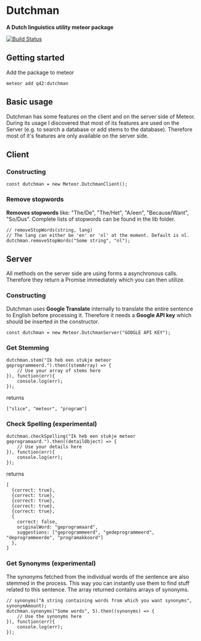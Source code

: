 # Dutchman
__A Dutch linguistics utility meteor package__

[![Build Status][travis-image]][travis-url]

## Getting started

Add the package to meteor
```
meteor add q42:dutchman
```

## Basic usage

Dutchman has some features on the client and on the server side of Meteor. 
During its usage I discovered that most of its features are used on the Server (e.g. to search a database or add stems to the database).
Therefore most of it's features are only available on the server side. 

## Client

### Constructing
```
const dutchman = new Meteor.DutchmanClient();
```

### Remove stopwords
__Removes stopwords__ like: "The/De", "The/Het", "A/een", "Because/Want", "So/Dus".
Complete lists of stopwords can be found in the lib folder.
```
// removeStopWords(string, lang)
// The lang can either be 'en' or 'nl' at the moment. Default is nl.
dutchman.removeStopWords("Some string", "nl");
```

## Server

All methods on the server side are using forms a asynchronous calls. 
Therefore they return a Promise immediately which you can then utilize.

### Constructing
Dutchman uses __Google Translate__ internally to translate the entire sentence to English before processing it.
Therefore it needs a __Google API key__ which should be inserted in the constructor.
```
const dutchman = new Meteor.DutchmanServer("GOOGLE API KEY");
```

### Get Stemming
```
dutchman.stem("Ik heb een stukje meteor geprogrammeerd.").then((stemArray) => {
    // Use your array of stems here
}), function(err){
    console.log(err);
});
```
returns
```
["slice", "meteor", "program"]
```

### Check Spelling (experimental)

```
dutchman.checkSpelling("Ik heb een stukje meteor geprogramaard.").then((detailObject) => {
    // Use your details here
}), function(err){
    console.log(err);
});
```
returns 
```
[
  {correct: true},
  {correct: true},
  {correct: true},
  {correct: true},
  {correct: true},
  {
    correct: false,
    originalWord: "geprogramaard",
    suggestions: ["geprogrammeerd", "gedeprogrammeerd", "deprogrammeerde", "programakkoord"]
  },
]
```

### Get Synonyms (experimental)

The synonyms fetched from the individual words of the sentence are also stemmed in the process. 
This way you can instantly use them to find stuff related to this sentence.
The array returned contains arrays of synonyms.
```
// synonyms("A string containing words from which you want synonyms", synonymAmount);
dutchman.synonyms("Some words", 5).then((synonyms) => {
    // Use the synonyms here
}), function(err){
    console.log(err);
});
```

[travis-url]: https://travis-ci.org/Q42/meteor-dutchman
[travis-image]: http://img.shields.io/travis/Q42/meteor-dutchman.svg
